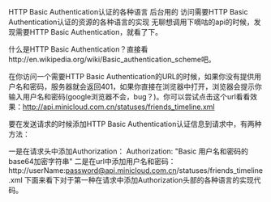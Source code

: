 
HTTP Basic Authentication认证的各种语言 后台用的
访问需要HTTP Basic Authentication认证的资源的各种语言的实现
无聊想调用下嘀咕的api的时候，发现需要HTTP Basic Authentication，就看了下。

什么是HTTP Basic Authentication？直接看http://en.wikipedia.org/wiki/Basic_authentication_scheme吧。

在你访问一个需要HTTP Basic Authentication的URL的时候，如果你没有提供用户名和密码，服务器就会返回401，如果你直接在浏览器中打开，浏览器会提示你输入用户名和密码(google浏览器不会，bug？)。你可以尝试点击这个url看看效果：http://api.minicloud.com.cn/statuses/friends_timeline.xml

要在发送请求的时候添加HTTP Basic Authentication认证信息到请求中，有两种方法：

一是在请求头中添加Authorization：
Authorization: "Basic 用户名和密码的base64加密字符串"
二是在url中添加用户名和密码：
http://userName:password@api.minicloud.com.cn/statuses/friends_timeline.xml
下面来看下对于第一种在请求中添加Authorization头部的各种语言的实现代码。
